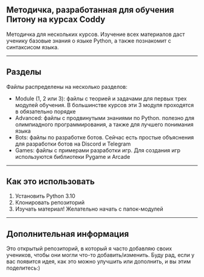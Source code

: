 ## Методичка, разработанная для обучения Питону на курсах Coddy

Методичка для нескольких курсов. Изучение всех материалов даст ученику базовые знания о языке Python, а также познакомит с синтаксисом языка.


---

## Разделы

Файлы распределены на несколько разделов:
- Module (1, 2 или 3): файлы с теорией и задачами для первых трех модулей обучения. В большинстве курсов эти 3 модуля проходятся в обязательно порядке
- Advanced: файлы с продвинутыми знаниями по Python. полезно для олимпиадного программирования, а также для лучшего понимания языка
- Bots: файлы по разработке ботов. Сейчас есть простые объяснения для разработки ботов на Discord и Telegram
- Games: файлы с примерами разработки игр. Для создания игр используются библиотеки Pygame и Arcade

---


## Как это использовать
1) Установить Python 3.10
2) Клонировать репозиторий
3) Изучать материал! Желательно начать с папок-модулей

---


## Дополнительная информация
Это открытый репозиторий, в который я часто добавляю своих учеников, чтобы они могли что-то добавить/изменить. Буду рад, если у вас появится идея, как это можно улучшить или дополнить, и вы этим поделитесь:)
